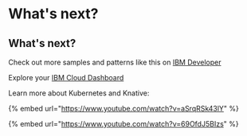 # What's next?

## What's next?

Check out more samples and patterns like this on [IBM Developer](https://developer.ibm.com/components/kubernetes/)

Explore your [IBM Cloud Dashboard](https://cloud.ibm.com)

Learn more about Kubernetes and Knative:

{% embed url="https://www.youtube.com/watch?v=aSrqRSk43lY" %}

{% embed url="https://www.youtube.com/watch?v=69OfdJ5BIzs" %}



